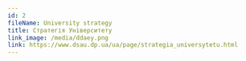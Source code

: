 ```yaml
---
id: 2
fileName: University strategy
title: Стратегія Університету
link_image: /media/ddaey.png
link: https://www.dsau.dp.ua/ua/page/strategia_universytetu.html
---
```

